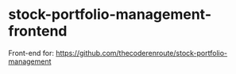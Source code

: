 # stock-portfolio-management-frontend
Front-end for: https://github.com/thecoderenroute/stock-portfolio-management
